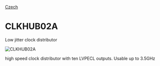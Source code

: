
[Czech](./README.cs.md)
<!--- module --->
# CLKHUB02A
<!--- Emodule --->

<!--- subtitle --->Low jitter clock distributor<!--- Esubtitle --->

![CLKHUB02A](/doc/img/CLKHUB02A_QRcode.png)

<!--- description --->high speed clock distributor with ten LVPECL outputs. Usable up to 3.5GHz<!--- Edescription --->
            